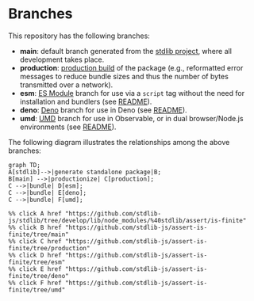 <!--

@license Apache-2.0

Copyright (c) 2022 The Stdlib Authors.

Licensed under the Apache License, Version 2.0 (the "License");
you may not use this file except in compliance with the License.
You may obtain a copy of the License at

    http://www.apache.org/licenses/LICENSE-2.0

Unless required by applicable law or agreed to in writing, software
distributed under the License is distributed on an "AS IS" BASIS,
WITHOUT WARRANTIES OR CONDITIONS OF ANY KIND, either express or implied.
See the License for the specific language governing permissions and
limitations under the License.

-->

# Branches

This repository has the following branches:

-   **main**: default branch generated from the [stdlib project][stdlib-url], where all development takes place.
-   **production**: [production build][production-url] of the package (e.g., reformatted error messages to reduce bundle sizes and thus the number of bytes transmitted over a network).
-   **esm**: [ES Module][esm-url] branch for use via a `script` tag without the need for installation and bundlers (see [README][esm-readme]).
-   **deno**: [Deno][deno-url] branch for use in Deno (see [README][deno-readme]).
-   **umd**: [UMD][umd-url] branch for use in Observable, or in dual browser/Node.js environments (see [README][umd-readme]).

The following diagram illustrates the relationships among the above branches:

```mermaid
graph TD;
A[stdlib]-->|generate standalone package|B;
B[main] -->|productionize| C[production];
C -->|bundle| D[esm];
C -->|bundle| E[deno];
C -->|bundle| F[umd];

%% click A href "https://github.com/stdlib-js/stdlib/tree/develop/lib/node_modules/%40stdlib/assert/is-finite"
%% click B href "https://github.com/stdlib-js/assert-is-finite/tree/main"
%% click C href "https://github.com/stdlib-js/assert-is-finite/tree/production"
%% click D href "https://github.com/stdlib-js/assert-is-finite/tree/esm"
%% click E href "https://github.com/stdlib-js/assert-is-finite/tree/deno"
%% click F href "https://github.com/stdlib-js/assert-is-finite/tree/umd"
```

[stdlib-url]: https://github.com/stdlib-js/stdlib/tree/develop/lib/node_modules/%40stdlib/assert/is-finite
[production-url]: https://github.com/stdlib-js/assert-is-finite/tree/production
[deno-url]: https://github.com/stdlib-js/assert-is-finite/tree/deno
[deno-readme]: https://github.com/stdlib-js/assert-is-finite/blob/deno/README.md
[umd-url]: https://github.com/stdlib-js/assert-is-finite/tree/umd
[umd-readme]: https://github.com/stdlib-js/assert-is-finite/blob/umd/README.md
[esm-url]: https://github.com/stdlib-js/assert-is-finite/tree/esm
[esm-readme]: https://github.com/stdlib-js/assert-is-finite/blob/esm/README.md
